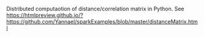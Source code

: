 Distributed computaotion of distance/correlation matrix in Python. See https://htmlpreview.github.io/?https://github.com/Yannael/sparkExamples/blob/master/distanceMatrix.html
